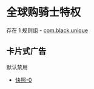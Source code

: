 # 全球购骑士特权

存在 1 规则组 - [com.black.unique](/src/apps/com.black.unique.ts)

## 卡片式广告

默认禁用

- [快照-0](https://i.gkd.li/import/13499502)

